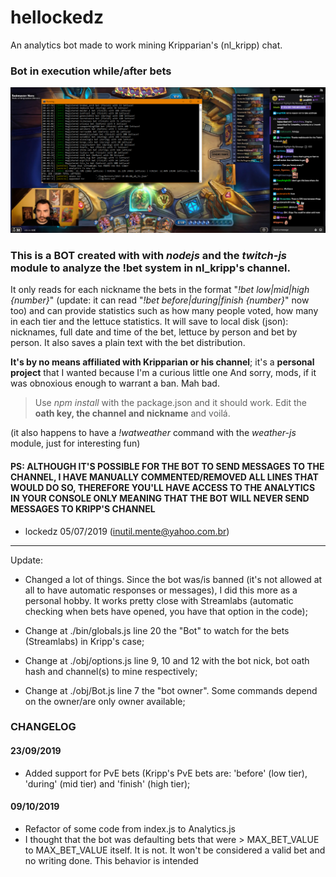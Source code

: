 # hellockedz
An analytics bot made to work mining Kripparian's (nl_kripp) chat.


### Bot in execution while/after bets
![Vegan Screenshot](KrippsBotExample.png)


### This is a BOT created with with _nodejs_ and the _twitch-js_ module to analyze the !bet system in nl_kripp's channel.

It only reads for each nickname the bets in the format "_!bet low|mid|high {number}_" (update: it can read "_!bet before|during|finish {number}_" now too) and can provide statistics such as how many people voted, how many in each tier and the lettuce statistics. It will save to local disk (json): nicknames, full date and time of the bet, lettuce by person and bet by person. It also saves a plain text with the bet distribution.
  
  
**It's by no means affiliated with Kripparian or his channel**; it's a **personal project** that I wanted because I'm a curious little one
And sorry, mods, if it was obnoxious enough to warrant a ban. Mah bad.
  
  
>Use _npm install_ with the package.json and it should work. Edit the **oath key, the channel and nickname** and voilá.
  
(it also happens to have a _!watweather_ command with the _weather-js_ module, just for interesting fun)
  
    
    
#### PS: ALTHOUGH IT'S POSSIBLE FOR THE BOT TO SEND MESSAGES TO THE CHANNEL, I HAVE MANUALLY COMMENTED/REMOVED ALL LINES THAT WOULD DO SO, THEREFORE YOU'LL HAVE ACCESS TO THE ANALYTICS **IN YOUR CONSOLE ONLY** MEANING THAT **THE BOT WILL NEVER SEND MESSAGES TO KRIPP'S CHANNEL**  
    
    
- lockedz 05/07/2019 (inutil.mente@yahoo.com.br)


-----------------------------

Update:
- Changed a lot of things. Since the bot was/is banned (it's not allowed at all to have automatic responses or messages), I did this more as a personal hobby. It works pretty close with Streamlabs (automatic checking when bets have opened, you have that option in the code);

- Change at ./bin/globals.js line 20 the "Bot" to watch for the bets (Streamlabs) in Kripp's case;

- Change at ./obj/options.js line 9, 10 and 12 with the bot nick, bot oath hash and channel(s) to mine respectively;

- Change at ./obj/Bot.js line 7 the "bot owner". Some commands depend on the owner/are only owner available;


### CHANGELOG
#### 23/09/2019
- Added support for PvE bets (Kripp's PvE bets are: 'before' (low tier), 'during' (mid tier) and 'finish' (high tier);

#### 09/10/2019
- Refactor of some code from index.js to Analytics.js
- I thought that the bot was defaulting bets that were > MAX_BET_VALUE to MAX_BET_VALUE itself. It is not. It won't be considered a valid bet and no writing done. This behavior is intended
